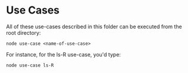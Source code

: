 # Use Cases

All of these use-cases described in this folder can be executed from the root directory:

`node use-case <name-of-use-case>`

For instance, for the ls-R use-case, you'd type:

`node use-case ls-R`
